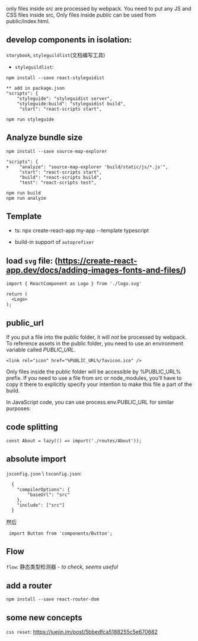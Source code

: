 only files inside _src_ are processed by webpack. You need to put any JS and CSS files inside src,
Only files inside _public_ can be used from public/index.html.

## develop components in isolation:

`storybook`, `styleguildlist`(文档编写工具)

- `styleguildlist`:

```
npm install --save react-styleguidist

** add in package.json
"scripts": {
    "styleguide": "styleguidist server",
    "styleguide:build": "styleguidist build",
     "start": "react-scripts start",

npm run styleguide
```

## Analyze bundle size

```
npm install --save source-map-explorer

"scripts": {
+    "analyze": "source-map-explorer 'build/static/js/*.js'",
     "start": "react-scripts start",
     "build": "react-scripts build",
     "test": "react-scripts test",

npm run build
npm run analyze
```

## Template

- ts:
  npx create-react-app my-app --template typescript

- build-in support of `autoprefixer`

## load `svg` file: (https://create-react-app.dev/docs/adding-images-fonts-and-files/)

```
import { ReactComponent as Logo } from './logo.svg'

return (
  <Logo>
);
```

## public_url

If you put a file into the public folder, it will _not_ be processed by webpack.
To reference assets in the public folder, you need to use an environment variable called _PUBLIC_URL_.

```
<link rel="icon" href="%PUBLIC_URL%/favicon.ico" />
```

Only files inside the public folder will be accessible by %PUBLIC_URL% prefix. If you need to use a file from src or node_modules, you’ll have to copy it there to explicitly specify your intention to make this file a part of the build.

In JavaScript code, you can use process.env.PUBLIC_URL for similar purposes:

## code splitting

```
const About = lazy(() => import('./routes/About'));
```

## absolute import

`jsconfig.json` \ `tsconfig.json`:

```
  {
    "compilerOptions": {
        "baseUrl": "src"
    },
    "include": ["src"]
  }
```
然后
```
 import Button from 'components/Button';
```

## Flow
`flow`: 静态类型检测器 - *to check, seems useful*

## add a router
```
npm install --save react-router-dom
```

## some new concepts

`css reset`: https://juejin.im/post/5bbedfca5188255c5e670682
